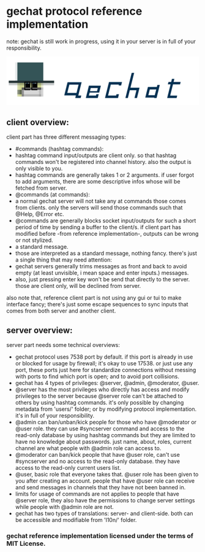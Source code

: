 # gechat protocol reference implementation
note: gechat is still work in progress, using it in your server is in full of your responsibility.

![gech@](logo.png)

## client overview:
client part has three different messaging types:
* #commands (hashtag commands):
 * hashtag command input/outputs are client only. so that hashtag commands won't be registered into channel history. also the output is only visible to you.
 * hashtag commands are generally takes 1 or 2 arguments. if user forgot to add arguments, there are some descriptive infos whose will be fetched from server.
* @commands (at commands):
 * a normal gechat server will not take any at commands those comes from clients. only the servers will send those commands such that @Help, @Error etc.
 * @commands are generally blocks socket input/outputs for such a short period of time by sending a buffer to the client/s. if client part has modified before -from reference implementation-, outputs can be wrong or not stylized.
* a standard message.
 * those are interpreted as a standard message, nothing fancy. there's just a single thing that may need attention:
  * gechat servers generally trims messages as front and back to avoid empty (at least unvisible, i mean space and enter inputs.) messages.
  * also, just pressing enter key won't be send that directly to the server. those are client only, will be declined from server.

also note that, reference client part is not using any gui or tui to make interface fancy; there's just some escape sequences to sync inputs that comes from both server and another client.

## server overview:
server part needs some technical overviews:
* gechat protocol uses 7538 port by default. if this port is already in use or blocked for usage by firewall; it's okay to use 17538. 
  or just use any port, these ports just here for standardize connections without messing with ports to find which port is open; and to avoid port collisions.
* gechat has 4 types of privileges: @server, @admin, @moderator, @user.
 * @server has the most privileges who directly has access and modify privileges to the server because @server role can't be attached to others by using hashtag commands. it's only possible by changing metadata from 'users/' folder; or by modifying protocol implementation. it's in full of your responsibility.
 * @admin can ban/unban/kick people for those who have @moderator or @user role. they can use #syncserver command and access to the read-only database by using hashtag commands but they are limited to have no knowledge about passwords. just name, about, roles, current channel are what people with @admin role can access to.
 * @moderator can ban/kick people that have @user role, can't use #syncserver and no access to the read-only database. they have access to the read-only current users list.
 * @user, basic role that everyone takes that. @user role has been given to you after creating an account. people that have @user role can receive and send messages in channels that they have not been banned in.
* limits for usage of commands are not applies to people that have @server role, they also have the permissions to change server settings while people with @admin role are not.
* gechat has two types of translations: server- and client-side. both can be accessible and modifiable from 'l10n/' folder.

### gechat reference implementation licensed under the terms of MIT License.
